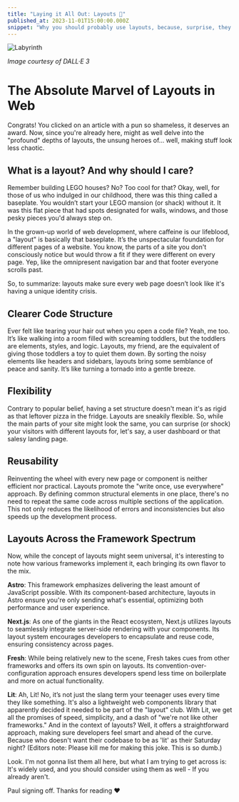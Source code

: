 ```yaml
---
title: "Laying it All Out: Layouts 📐"
published_at: 2023-11-01T15:00:00.000Z
snippet: "Why you should probably use layouts, because, surprise, they'll magically make you more attractive (in the code world at least)."
---
```


![Labyrinth](../blog-images/maze.png)

_Image courtesy of DALL·E 3_

# The Absolute Marvel of Layouts in Web

Congrats! You clicked on an article with a pun so shameless, it deserves an award. Now, since you're already here, might as well delve into the "profound" depths of layouts, the unsung heroes of... well, making stuff look less chaotic.

## What is a layout? And why should I care?

Remember building LEGO houses? No? Too cool for that? Okay, well, for those of us who indulged in our childhood, there was this thing called a baseplate. You wouldn’t start your LEGO mansion (or shack) without it. It was this flat piece that had spots designated for walls, windows, and those pesky pieces you'd always step on.

In the grown-up world of web development, where caffeine is our lifeblood, a "layout" is basically that baseplate. It’s the unspectacular foundation for different pages of a website. You know, the parts of a site you don't consciously notice but would throw a fit if they were different on every page. Yep, like the omnipresent navigation bar and that footer everyone scrolls past.

So, to summarize: layouts make sure every web page doesn’t look like it's having a unique identity crisis.

## Clearer Code Structure

Ever felt like tearing your hair out when you open a code file? Yeah, me too. It’s like walking into a room filled with screaming toddlers, but the toddlers are elements, styles, and logic. Layouts, my friend, are the equivalent of giving those toddlers a toy to quiet them down. By sorting the noisy elements like headers and sidebars, layouts bring some semblance of peace and sanity. It’s like turning a tornado into a gentle breeze.

## Flexibility

Contrary to popular belief, having a set structure doesn't mean it's as rigid as that leftover pizza in the fridge. Layouts are sneakily flexible. So, while the main parts of your site might look the same, you can surprise (or shock) your visitors with different layouts for, let's say, a user dashboard or that salesy landing page.

## Reusability

Reinventing the wheel with every new page or component is neither efficient nor practical. Layouts promote the "write once, use everywhere" approach. By defining common structural elements in one place, there's no need to repeat the same code across multiple sections of the application. This not only reduces the likelihood of errors and inconsistencies but also speeds up the development process. 

## Layouts Across the Framework Spectrum

Now, while the concept of layouts might seem universal, it's interesting to note how various frameworks implement it, each bringing its own flavor to the mix.

**Astro**: This framework emphasizes delivering the least amount of JavaScript possible. With its component-based architecture, layouts in Astro ensure you're only sending what's essential, optimizing both performance and user experience.

**Next.js**: As one of the giants in the React ecosystem, Next.js utilizes layouts to seamlessly integrate server-side rendering with your components. Its layout system encourages developers to encapsulate and reuse code, ensuring consistency across pages.

**Fresh**: While being relatively new to the scene, Fresh takes cues from other frameworks and offers its own spin on layouts. Its convention-over-configuration approach ensures developers spend less time on boilerplate and more on actual functionality.

**Lit**: Ah, Lit! No, it’s not just the slang term your teenager uses every time they like something. It's also a lightweight web components library that apparently decided it needed to be part of the "layout" club. With Lit, we get all the promises of speed, simplicity, and a dash of "we're not like other frameworks." And in the context of layouts? Well, it offers a straightforward approach, making sure developers feel smart and ahead of the curve. Because who doesn't want their codebase to be as 'lit' as their Saturday night? (Editors note: Please kill me for making this joke. This is so dumb.)

Look. I'm not gonna list them all here, but what I am trying to get across is: It's widely used, and you should consider using them as well - If you already aren't.


Paul signing off. Thanks for reading ❤